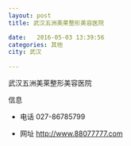 ```yaml
--- 
layout: post 
title: 武汉五洲美莱整形美容医院

date:   2016-05-03 13:39:56 
categories: 其他  
city: 武汉
  
--- 
```

   
武汉五洲美莱整形美容医院

信息
 - 电话 027-86785799

 - 网址 http://www.88077777.com


